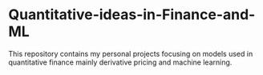 # Quantitative-ideas-in-Finance-and-ML
This repository contains my personal projects focusing on models used in quantitative finance mainly derivative pricing and machine learning.
